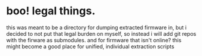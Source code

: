 # boo! legal things.
this was meant to be a directory for dumping extracted firmware in, but i
decided to not put that legal burden on myself, so instead i will add git
repos with the firware as submodules. and for firmware that isn't online?
this might become a good place for unified, individual extraction scripts
